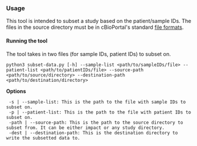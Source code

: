### Usage

This tool is intended to subset a study based on the patient/sample IDs. The files in the source directory must be in cBioPortal's standard [file formats](https://docs.cbioportal.org/5.1-data-loading/data-loading/file-formats).

#### Running the tool

The tool takes in two files (for sample IDs, patient IDs) to subset on. 

```
python3 subset-data.py [-h] --sample-list <path/to/sampleIDs/file> --patient-list <path/to/patientIDs/file> --source-path <path/to/source/directory> --destination-path <path/to/destination/directory>
```

**Options**
```
 -s | --sample-list: This is the path to the file with sample IDs to subset on.
 -p | --patient-list: This is the path to the file with patient IDs to subset on.
 -path | --source-path: This is the path to the source directory to subset from. It can be either impact or any study directory.
 -dest | --destination-path: This is the destination directory to write the subsetted data to. 
```
